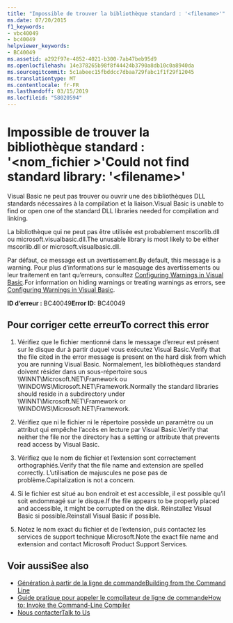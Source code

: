 ```yaml
---
title: "Impossible de trouver la bibliothèque standard : '<filename>'"
ms.date: 07/20/2015
f1_keywords:
- vbc40049
- bc40049
helpviewer_keywords:
- BC40049
ms.assetid: a292f97e-4852-4021-b300-7ab47beb95d9
ms.openlocfilehash: 14e378265b98f8f44424b3790a8db10c0a8940da
ms.sourcegitcommit: 5c1abeec15fbddcc7dbaa729fabc1f1f29f12045
ms.translationtype: MT
ms.contentlocale: fr-FR
ms.lasthandoff: 03/15/2019
ms.locfileid: "58020594"
---
```

# <a name="could-not-find-standard-library-filename"></a><span data-ttu-id="c49b3-102">Impossible de trouver la bibliothèque standard : '\<nom_fichier >'</span><span class="sxs-lookup"><span data-stu-id="c49b3-102">Could not find standard library: '\<filename>'</span></span>
<span data-ttu-id="c49b3-103">Visual Basic ne peut pas trouver ou ouvrir une des bibliothèques DLL standards nécessaires à la compilation et la liaison.</span><span class="sxs-lookup"><span data-stu-id="c49b3-103">Visual Basic is unable to find or open one of the standard DLL libraries needed for compilation and linking.</span></span>  
  
 <span data-ttu-id="c49b3-104">La bibliothèque qui ne peut pas être utilisée est probablement mscorlib.dll ou microsoft.visualbasic.dll.</span><span class="sxs-lookup"><span data-stu-id="c49b3-104">The unusable library is most likely to be either mscorlib.dll or microsoft.visualbasic.dll.</span></span>  
  
 <span data-ttu-id="c49b3-105">Par défaut, ce message est un avertissement.</span><span class="sxs-lookup"><span data-stu-id="c49b3-105">By default, this message is a warning.</span></span> <span data-ttu-id="c49b3-106">Pour plus d’informations sur le masquage des avertissements ou leur traitement en tant qu’erreurs, consultez [Configuring Warnings in Visual Basic](/visualstudio/ide/configuring-warnings-in-visual-basic).</span><span class="sxs-lookup"><span data-stu-id="c49b3-106">For information on hiding warnings or treating warnings as errors, see [Configuring Warnings in Visual Basic](/visualstudio/ide/configuring-warnings-in-visual-basic).</span></span>  
  
 <span data-ttu-id="c49b3-107">**ID d’erreur :** BC40049</span><span class="sxs-lookup"><span data-stu-id="c49b3-107">**Error ID:** BC40049</span></span>  
  
## <a name="to-correct-this-error"></a><span data-ttu-id="c49b3-108">Pour corriger cette erreur</span><span class="sxs-lookup"><span data-stu-id="c49b3-108">To correct this error</span></span>  
  
1.  <span data-ttu-id="c49b3-109">Vérifiez que le fichier mentionné dans le message d’erreur est présent sur le disque dur à partir duquel vous exécutez Visual Basic.</span><span class="sxs-lookup"><span data-stu-id="c49b3-109">Verify that the file cited in the error message is present on the hard disk from which you are running Visual Basic.</span></span> <span data-ttu-id="c49b3-110">Normalement, les bibliothèques standard doivent résider dans un sous-répertoire sous \WINNT\Microsoft.NET\Framework ou \WINDOWS\Microsoft.NET\Framework.</span><span class="sxs-lookup"><span data-stu-id="c49b3-110">Normally the standard libraries should reside in a subdirectory under \WINNT\Microsoft.NET\Framework or \WINDOWS\Microsoft.NET\Framework.</span></span>  
  
2.  <span data-ttu-id="c49b3-111">Vérifiez que ni le fichier ni le répertoire possède un paramètre ou un attribut qui empêche l’accès en lecture par Visual Basic.</span><span class="sxs-lookup"><span data-stu-id="c49b3-111">Verify that neither the file nor the directory has a setting or attribute that prevents read access by Visual Basic.</span></span>  
  
3.  <span data-ttu-id="c49b3-112">Vérifiez que le nom de fichier et l’extension sont correctement orthographiés.</span><span class="sxs-lookup"><span data-stu-id="c49b3-112">Verify that the file name and extension are spelled correctly.</span></span> <span data-ttu-id="c49b3-113">L’utilisation de majuscules ne pose pas de problème.</span><span class="sxs-lookup"><span data-stu-id="c49b3-113">Capitalization is not a concern.</span></span>  
  
4.  <span data-ttu-id="c49b3-114">Si le fichier est situé au bon endroit et est accessible, il est possible qu’il soit endommagé sur le disque.</span><span class="sxs-lookup"><span data-stu-id="c49b3-114">If the file appears to be properly placed and accessible, it might be corrupted on the disk.</span></span> <span data-ttu-id="c49b3-115">Réinstallez Visual Basic si possible.</span><span class="sxs-lookup"><span data-stu-id="c49b3-115">Reinstall Visual Basic if possible.</span></span>  
  
5.  <span data-ttu-id="c49b3-116">Notez le nom exact du fichier et de l’extension, puis contactez les services de support technique Microsoft.</span><span class="sxs-lookup"><span data-stu-id="c49b3-116">Note the exact file name and extension and contact Microsoft Product Support Services.</span></span>  
  
## <a name="see-also"></a><span data-ttu-id="c49b3-117">Voir aussi</span><span class="sxs-lookup"><span data-stu-id="c49b3-117">See also</span></span>

- [<span data-ttu-id="c49b3-118">Génération à partir de la ligne de commande</span><span class="sxs-lookup"><span data-stu-id="c49b3-118">Building from the Command Line</span></span>](../../visual-basic/reference/command-line-compiler/building-from-the-command-line.md)
- [<span data-ttu-id="c49b3-119">Guide pratique pour appeler le compilateur de ligne de commande</span><span class="sxs-lookup"><span data-stu-id="c49b3-119">How to: Invoke the Command-Line Compiler</span></span>](../../visual-basic/reference/command-line-compiler/how-to-invoke-the-command-line-compiler.md)
- [<span data-ttu-id="c49b3-120">Nous contacter</span><span class="sxs-lookup"><span data-stu-id="c49b3-120">Talk to Us</span></span>](/visualstudio/ide/talk-to-us)
